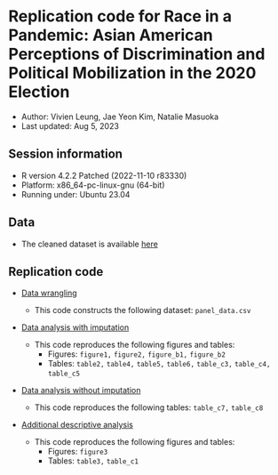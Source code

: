 # Replication code for Race in a Pandemic: Asian American Perceptions of Discrimination and Political Mobilization in the 2020 Election 

* Author: Vivien Leung, Jae Yeon Kim, Natalie Masuoka
* Last updated: Aug 5, 2023

## Session information 

* R version 4.2.2 Patched (2022-11-10 r83330)
* Platform: x86_64-pc-linux-gnu (64-bit)
* Running under: Ubuntu 23.04

## Data 

* The cleaned dataset is available [here](https://dataverse.harvard.edu/dataset.xhtml?persistentId=doi:10.7910/DVN/JEJQ4L)

## Replication code 

- [Data wrangling](https://github.com/jaeyk/asa_panel_data/blob/main/code/01_data_munging.Rmd)
    - This code constructs the following dataset: `panel_data.csv`

- [Data analysis with imputation](https://github.com/jaeyk/asa_panel_data/blob/main/code/02_desc_analysis_imputed.Rmd)
    - This code reproduces the following figures and tables:
        - Figures: `figure1,` `figure2,` `figure_b1,` `figure_b2`  
        - Tables: `table2,` `table4,` `table5,` `table6,` `table_c3,` `table_c4,` `table_c5` 

- [Data analysis without imputation](https://github.com/jaeyk/asa_panel_data/blob/main/code/02_desc_analysis_none.Rmd)
    - This code reproduces the following tables: `table_c7,` `table_c8`

- [Additional descriptive analysis](https://github.com/jaeyk/asa_panel_data/blob/main/code/02_desc_analysis_subgroup.Rmd)
    - This code reproduces the following figures and tables:
        - Figures: `figure3`
        - Tables: `table3,` `table_c1`